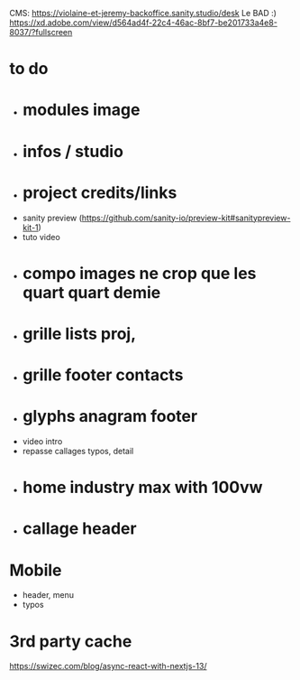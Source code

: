 CMS: https://violaine-et-jeremy-backoffice.sanity.studio/desk
Le BAD :) https://xd.adobe.com/view/d564ad4f-22c4-46ac-8bf7-be201733a4e8-8037/?fullscreen

# to do

- # modules image
- # infos / studio
- # project credits/links
- sanity preview (https://github.com/sanity-io/preview-kit#sanitypreview-kit-1)
- tuto video
- # compo images ne crop que les quart quart demie
- # grille lists proj,
- # grille footer contacts
- # glyphs anagram footer
- video intro
- repasse callages typos, detail
- # home industry max with 100vw
- # callage header

# Mobile

- header, menu
- typos

# 3rd party cache

https://swizec.com/blog/async-react-with-nextjs-13/
